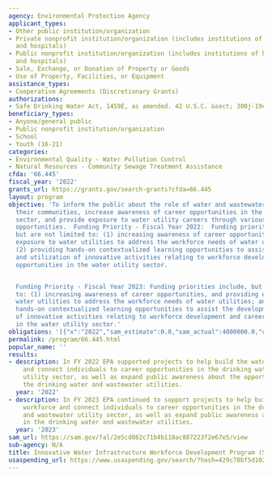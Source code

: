 ```yaml
---
agency: Environmental Protection Agency
applicant_types:
- Other public institution/organization
- Private nonprofit institution/organization (includes institutions of higher education
  and hospitals)
- Public nonprofit institution/organization (includes institutions of higher education
  and hospitals)
- Sale, Exchange, or Donation of Property or Goods
- Use of Property, Facilities, or Equipment
assistance_types:
- Cooperative Agreements (Discretionary Grants)
authorizations:
- Safe Drinking Water Act, 1459E, as amended. 42 U.S.C. &sect; 300j-19e.
beneficiary_types:
- Anyone/general public
- Public nonprofit institution/organization
- School
- Youth (16-21)
categories:
- Environmental Quality - Water Pollution Control
- Natural Resources - Community Sewage Treatment Assistance
cfda: '66.445'
fiscal_year: '2022'
grants_url: https://grants.gov/search-grants?cfda=66.445
layout: program
objective: 'To inform the public about the role of water and wastewater systems in
  their communities, increase awareness of career opportunities in the water utility
  sector, and provide exposure to water utility careers through various work-based
  opportunities.  Funding Priority - Fiscal Year 2022:  Funding priorities include,
  but are not limited to: (1) increasing awareness of career opportunities, and providing
  exposure to water utilities to address the workforce needs of water utilities; and
  (2) providing hands-on contextualized learning opportunities to assist the development
  and utilization of innovative activities relating to workforce development and career
  opportunities in the water utility sector.


  Funding Priority - Fiscal Year 2023: Funding priorities include, but are not limited
  to: (1) increasing awareness of career opportunities, and providing exposure to
  water utilities to address the workforce needs of water utilities; and (2) providing
  hands-on contextualized learning opportunities to assist the development and utilization
  of innovative activities relating to workforce development and career opportunities
  in the water utility sector.'
obligations: '[{"x":"2022","sam_estimate":0.0,"sam_actual":4000000.0,"usa_spending_actual":3322369.0},{"x":"2023","sam_estimate":6000000.0,"sam_actual":0.0,"usa_spending_actual":0.0},{"x":"2024","sam_estimate":17711000.0,"sam_actual":0.0,"usa_spending_actual":15317167.0}]'
permalink: /program/66.445.html
popular_name: ''
results:
- description: In FY 2022 EPA supported projects to help build the water workforce
    and connect individuals to career opportunities in the drinking water and wastewater
    utility sector, as well as expand public awareness about the opportunities in
    the drinking water and wastewater utilities.
  year: '2022'
- description: In FY 2023 EPA continued to support projects to help build the water
    workforce and connect individuals to career opportunities in the drinking water
    and wastewater utility sector, as well as expand public awareness about the opportunities
    in the drinking water and wastewater utilities.
  year: '2023'
sam_url: https://sam.gov/fal/2e5cd082c71b4b118ac887223f2e67e5/view
sub-agency: N/A
title: Innovative Water Infrastructure Workforce Development Program (SDWA 1459E)
usaspending_url: https://www.usaspending.gov/search/?hash=429c78bf5d102cf07fc08b3063edcc65
---
```

